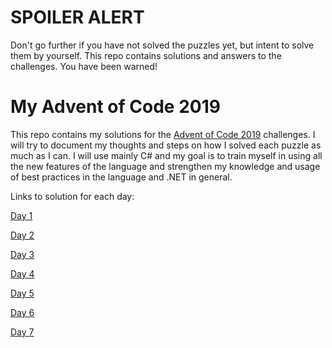 # SPOILER ALERT
Don't go further if you have not solved the puzzles yet, but intent to solve them by yourself. This repo contains solutions and answers to the challenges. You have been warned!

# My Advent of Code 2019
This repo contains my solutions for the [Advent of Code 2019](https://adventofcode.com/) challenges. I will try to document my thoughts and steps on how I solved each puzzle as much as I can.
I will use mainly C# and my goal is to train myself in using all the new features of the language and strengthen my knowledge and usage of best practices in the language and .NET in general.

Links to solution for each day:

[Day 1](https://github.com/jooni91/advent-of-code-2019/tree/master/src/Solutions/Day1)

[Day 2](https://github.com/jooni91/advent-of-code-2019/tree/master/src/Solutions/Day2)

[Day 3](https://github.com/jooni91/advent-of-code-2019/tree/master/src/Solutions/Day3)

[Day 4](https://github.com/jooni91/advent-of-code-2019/tree/master/src/Solutions/Day4)

[Day 5](https://github.com/jooni91/advent-of-code-2019/tree/master/src/Solutions/Day5)

[Day 6](https://github.com/jooni91/advent-of-code-2019/tree/master/src/Solutions/Day6)

[Day 7](https://github.com/jooni91/advent-of-code-2019/tree/master/src/Solutions/Day7)
